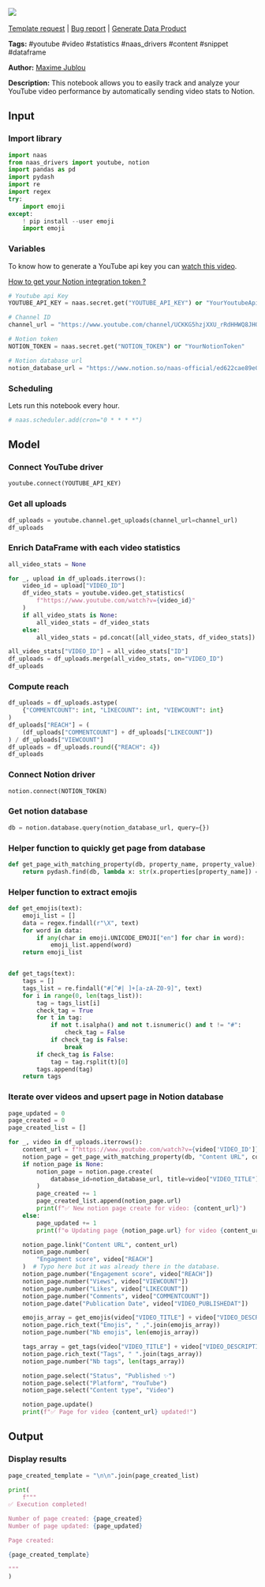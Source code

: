 <a href="https://app.naas.ai/user-redirect/naas/downloader?url=https://raw.githubusercontent.com/jupyter-naas/awesome-notebooks/master/YouTube/YouTube_Send_video_stats_to_Notion.ipynb" target="_parent"><img src="https://naasai-public.s3.eu-west-3.amazonaws.com/Open_in_Naas_Lab.svg"/></a><br><br><a href="https://github.com/jupyter-naas/awesome-notebooks/issues/new?assignees=&labels=&template=template-request.md&title=Tool+-+Action+of+the+notebook+">Template request</a> | <a href="https://github.com/jupyter-naas/awesome-notebooks/issues/new?assignees=&labels=bug&template=bug_report.md&title=YouTube+-+Send+video+stats+to+Notion:+Error+short+description">Bug report</a> | <a href="https://app.naas.ai/user-redirect/naas/downloader?url=https://raw.githubusercontent.com/jupyter-naas/awesome-notebooks/master/Naas/Naas_Start_data_product.ipynb" target="_parent">Generate Data Product</a>

**Tags:** #youtube #video #statistics #naas_drivers #content #snippet #dataframe

**Author:** [Maxime Jublou](https://www.linkedin.com/in/maximejublou)

**Description:** This notebook allows you to easily track and analyze your YouTube video performance by automatically sending video stats to Notion.

## Input

### Import library


```python
import naas
from naas_drivers import youtube, notion
import pandas as pd
import pydash
import re
import regex
try:
    import emoji
except:
    ! pip install --user emoji
    import emoji
```

### Variables

To know how to generate a YouTube api key you can [watch this video](https://www.youtube.com/watch?v=ltdJOX_DVtE).

<a href='https://docs.naas.ai/drivers/notion'>How to get your Notion integration token ?</a>


```python
# Youtube api Key
YOUTUBE_API_KEY = naas.secret.get("YOUTUBE_API_KEY") or "YourYoutubeApiKey"

# Channel ID
channel_url = "https://www.youtube.com/channel/UCKKG5hzjXXU_rRdHHWQ8JHQ"

# Notion token
NOTION_TOKEN = naas.secret.get("NOTION_TOKEN") or "YourNotionToken"

# Notion database url
notion_database_url = "https://www.notion.so/naas-official/ed622cae89e045249c464a08dc818876?v=989e444993d3421c8712e6e6b2d60810"
```

### Scheduling

Lets run this notebook every hour.


```python
# naas.scheduler.add(cron="0 * * * *")
```

## Model

### Connect YouTube driver


```python
youtube.connect(YOUTUBE_API_KEY)
```

### Get all uploads


```python
df_uploads = youtube.channel.get_uploads(channel_url=channel_url)
df_uploads
```

### Enrich DataFrame with each video statistics


```python
all_video_stats = None

for _, upload in df_uploads.iterrows():
    video_id = upload["VIDEO_ID"]
    df_video_stats = youtube.video.get_statistics(
        f"https://www.youtube.com/watch?v={video_id}"
    )
    if all_video_stats is None:
        all_video_stats = df_video_stats
    else:
        all_video_stats = pd.concat([all_video_stats, df_video_stats])

all_video_stats["VIDEO_ID"] = all_video_stats["ID"]
df_uploads = df_uploads.merge(all_video_stats, on="VIDEO_ID")
df_uploads
```

### Compute reach


```python
df_uploads = df_uploads.astype(
    {"COMMENTCOUNT": int, "LIKECOUNT": int, "VIEWCOUNT": int}
)
df_uploads["REACH"] = (
    (df_uploads["COMMENTCOUNT"] + df_uploads["LIKECOUNT"])
) / df_uploads["VIEWCOUNT"]
df_uploads = df_uploads.round({"REACH": 4})
df_uploads
```

### Connect Notion driver


```python
notion.connect(NOTION_TOKEN)
```

### Get notion database


```python
db = notion.database.query(notion_database_url, query={})
```

### Helper function to quickly get page from database


```python
def get_page_with_matching_property(db, property_name, property_value):
    return pydash.find(db, lambda x: str(x.properties[property_name]) == property_value)
```

### Helper function to extract emojis


```python
def get_emojis(text):
    emoji_list = []
    data = regex.findall(r"\X", text)
    for word in data:
        if any(char in emoji.UNICODE_EMOJI["en"] for char in word):
            emoji_list.append(word)
    return emoji_list


def get_tags(text):
    tags = []
    tags_list = re.findall("#[^#| ]+[a-zA-Z0-9]", text)
    for i in range(0, len(tags_list)):
        tag = tags_list[i]
        check_tag = True
        for t in tag:
            if not t.isalpha() and not t.isnumeric() and t != "#":
                check_tag = False
            if check_tag is False:
                break
        if check_tag is False:
            tag = tag.rsplit(t)[0]
        tags.append(tag)
    return tags
```

### Iterate over videos and upsert page in Notion database


```python
page_updated = 0
page_created = 0
page_created_list = []

for _, video in df_uploads.iterrows():
    content_url = f"https://www.youtube.com/watch?v={video['VIDEO_ID']}"
    notion_page = get_page_with_matching_property(db, "Content URL", content_url)
    if notion_page is None:
        notion_page = notion.page.create(
            database_id=notion_database_url, title=video["VIDEO_TITLE"]
        )
        page_created += 1
        page_created_list.append(notion_page.url)
        print(f"✅ New notion page create for video: {content_url}")
    else:
        page_updated += 1
        print(f"⚙️ Updating page {notion_page.url} for video {content_url}")

    notion_page.link("Content URL", content_url)
    notion_page.number(
        "Engagment score", video["REACH"]
    )  # Typo here but it was already there in the database.
    notion_page.number("Engagement score", video["REACH"])
    notion_page.number("Views", video["VIEWCOUNT"])
    notion_page.number("Likes", video["LIKECOUNT"])
    notion_page.number("Comments", video["COMMENTCOUNT"])
    notion_page.date("Publication Date", video["VIDEO_PUBLISHEDAT"])

    emojis_array = get_emojis(video["VIDEO_TITLE"] + video["VIDEO_DESCRIPTION"])
    notion_page.rich_text("Emojis", " ,".join(emojis_array))
    notion_page.number("Nb emojis", len(emojis_array))

    tags_array = get_tags(video["VIDEO_TITLE"] + video["VIDEO_DESCRIPTION"])
    notion_page.rich_text("Tags", " ".join(tags_array))
    notion_page.number("Nb tags", len(tags_array))

    notion_page.select("Status", "Published ✨")
    notion_page.select("Platform", "YouTube")
    notion_page.select("Content type", "Video")

    notion_page.update()
    print(f"✅ Page for video {content_url} updated!")
```

## Output

### Display results


```python
page_created_template = "\n\n".join(page_created_list)

print(
    f"""
✅ Execution completed!

Number of page created: {page_created}
Number of page updated: {page_updated}

Page created:

{page_created_template}

"""
)
```
